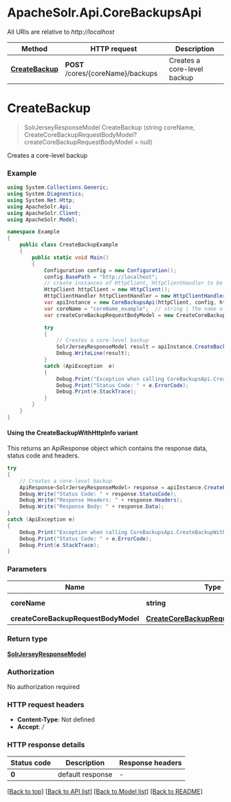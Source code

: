 # ApacheSolr.Api.CoreBackupsApi

All URIs are relative to *http://localhost*

| Method | HTTP request | Description |
|--------|--------------|-------------|
| [**CreateBackup**](CoreBackupsApi.md#createbackup) | **POST** /cores/{coreName}/backups | Creates a core-level backup |

<a id="createbackup"></a>
# **CreateBackup**
> SolrJerseyResponseModel CreateBackup (string coreName, CreateCoreBackupRequestBodyModel? createCoreBackupRequestBodyModel = null)

Creates a core-level backup

### Example
```csharp
using System.Collections.Generic;
using System.Diagnostics;
using System.Net.Http;
using ApacheSolr.Api;
using ApacheSolr.Client;
using ApacheSolr.Model;

namespace Example
{
    public class CreateBackupExample
    {
        public static void Main()
        {
            Configuration config = new Configuration();
            config.BasePath = "http://localhost";
            // create instances of HttpClient, HttpClientHandler to be reused later with different Api classes
            HttpClient httpClient = new HttpClient();
            HttpClientHandler httpClientHandler = new HttpClientHandler();
            var apiInstance = new CoreBackupsApi(httpClient, config, httpClientHandler);
            var coreName = "coreName_example";  // string | The name of the core.
            var createCoreBackupRequestBodyModel = new CreateCoreBackupRequestBodyModel?(); // CreateCoreBackupRequestBodyModel? |  (optional) 

            try
            {
                // Creates a core-level backup
                SolrJerseyResponseModel result = apiInstance.CreateBackup(coreName, createCoreBackupRequestBodyModel);
                Debug.WriteLine(result);
            }
            catch (ApiException  e)
            {
                Debug.Print("Exception when calling CoreBackupsApi.CreateBackup: " + e.Message);
                Debug.Print("Status Code: " + e.ErrorCode);
                Debug.Print(e.StackTrace);
            }
        }
    }
}
```

#### Using the CreateBackupWithHttpInfo variant
This returns an ApiResponse object which contains the response data, status code and headers.

```csharp
try
{
    // Creates a core-level backup
    ApiResponse<SolrJerseyResponseModel> response = apiInstance.CreateBackupWithHttpInfo(coreName, createCoreBackupRequestBodyModel);
    Debug.Write("Status Code: " + response.StatusCode);
    Debug.Write("Response Headers: " + response.Headers);
    Debug.Write("Response Body: " + response.Data);
}
catch (ApiException e)
{
    Debug.Print("Exception when calling CoreBackupsApi.CreateBackupWithHttpInfo: " + e.Message);
    Debug.Print("Status Code: " + e.ErrorCode);
    Debug.Print(e.StackTrace);
}
```

### Parameters

| Name | Type | Description | Notes |
|------|------|-------------|-------|
| **coreName** | **string** | The name of the core. |  |
| **createCoreBackupRequestBodyModel** | [**CreateCoreBackupRequestBodyModel?**](CreateCoreBackupRequestBodyModel?.md) |  | [optional]  |

### Return type

[**SolrJerseyResponseModel**](SolrJerseyResponseModel.md)

### Authorization

No authorization required

### HTTP request headers

 - **Content-Type**: Not defined
 - **Accept**: */*


### HTTP response details
| Status code | Description | Response headers |
|-------------|-------------|------------------|
| **0** | default response |  -  |

[[Back to top]](#) [[Back to API list]](../README.md#documentation-for-api-endpoints) [[Back to Model list]](../README.md#documentation-for-models) [[Back to README]](../README.md)


